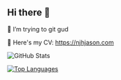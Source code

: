 ## Hi there 👋

🌱 I’m trying to git gud

📝 Here's my CV: https://njhjason.com

![GitHub Stats](https://github-readme-stats.vercel.app/api?username=NgoJunHaoJason&count_private=true&show_icons=true&include_all_commits=true&hide=contribs,prs)

[![Top Languages](https://github-readme-stats.vercel.app/api/top-langs/?username=NgoJunHaoJason&langs_count=10&layout=compact&hide=jupyter%20notebook,html,css,shell,makefile,shaderlab,rich%20text%20format)](https://github.com/NgoJunHaoJason/github-readme-stats)

<!--
**NgoJunHaoJason/NgoJunHaoJason** is a ✨ _special_ ✨ repository because its `README.md` (this file) appears on your GitHub profile.

Here are some ideas to get you started:

- 🔭 I’m currently working on ...
- 🌱 I’m currently learning ...
- 👯 I’m looking to collaborate on ...
- 🤔 I’m looking for help with ...
- 💬 Ask me about ...
- 📫 How to reach me: ...
- 😄 Pronouns: ...
- ⚡ Fun fact: ...
-->
